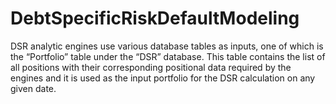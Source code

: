 # DebtSpecificRiskDefaultModeling
DSR analytic engines use various database tables as inputs, one of which is the “Portfolio” table under the “DSR” database. This table contains the list of all positions with their corresponding positional data required by the engines and it is used as the input portfolio for the DSR calculation on any given date. 
